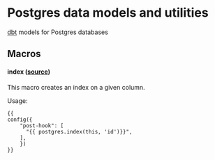 # Postgres data models and utilities

[dbt](https://www.getdbt.com) models for Postgres databases


## Macros

#### index ([source](macros/optimizers/index.sql))
This macro creates an index on a given column.

Usage:
```
{{
config({
    "post-hook": [
      "{{ postgres.index(this, 'id')}}",
    ],
    })
}}
```
